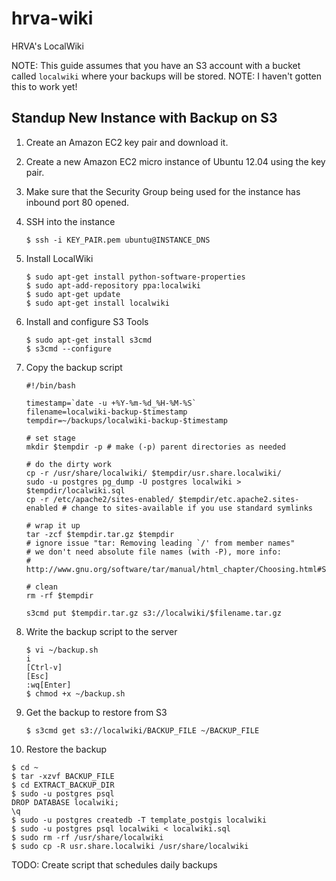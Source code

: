 hrva-wiki
=========

HRVA's LocalWiki

NOTE: This guide assumes that you have an S3 account with a bucket called `localwiki` where your backups will be stored.
NOTE: I haven't gotten this to work yet!

## Standup New Instance with Backup on S3
1. Create an Amazon EC2 key pair and download it.
2. Create a new Amazon EC2 micro instance of Ubuntu 12.04 using the key pair.
3. Make sure that the Security Group being used for the instance has inbound port 80 opened.
4. SSH into the instance

   ```
   $ ssh -i KEY_PAIR.pem ubuntu@INSTANCE_DNS
   ```

5. Install LocalWiki

   ```
   $ sudo apt-get install python-software-properties
   $ sudo apt-add-repository ppa:localwiki
   $ sudo apt-get update
   $ sudo apt-get install localwiki
   ```
   
6. Install and configure S3 Tools

   ```
   $ sudo apt-get install s3cmd
   $ s3cmd --configure
   ```
   
7. Copy the backup script

   ```
   #!/bin/bash

   timestamp=`date -u +%Y-%m-%d_%H-%M-%S`
   filename=localwiki-backup-$timestamp
   tempdir=~/backups/localwiki-backup-$timestamp

   # set stage
   mkdir $tempdir -p # make (-p) parent directories as needed

   # do the dirty work
   cp -r /usr/share/localwiki/ $tempdir/usr.share.localwiki/
   sudo -u postgres pg_dump -U postgres localwiki > $tempdir/localwiki.sql
   cp -r /etc/apache2/sites-enabled/ $tempdir/etc.apache2.sites-enabled # change to sites-available if you use standard symlinks

   # wrap it up
   tar -zcf $tempdir.tar.gz $tempdir
   # ignore issue "tar: Removing leading `/' from member names"
   # we don't need absolute file names (with -P), more info:
   # http://www.gnu.org/software/tar/manual/html_chapter/Choosing.html#SEC118

   # clean
   rm -rf $tempdir

   s3cmd put $tempdir.tar.gz s3://localwiki/$filename.tar.gz
   ```

8. Write the backup script to the server

   ```
   $ vi ~/backup.sh
   i
   [Ctrl-v]
   [Esc]
   :wq[Enter]
   $ chmod +x ~/backup.sh 
   ```

9. Get the backup to restore from S3

   ```
   $ s3cmd get s3://localwiki/BACKUP_FILE ~/BACKUP_FILE
   ```
   
10. Restore the backup

   ```
   $ cd ~
   $ tar -xzvf BACKUP_FILE
   $ cd EXTRACT_BACKUP_DIR
   $ sudo -u postgres psql
   DROP DATABASE localwiki;
   \q
   $ sudo -u postgres createdb -T template_postgis localwiki
   $ sudo -u postgres psql localwiki < localwiki.sql
   $ sudo rm -rf /usr/share/localwiki
   $ sudo cp -R usr.share.localwiki /usr/share/localwiki
   ```
   
TODO: Create script that schedules daily backups
